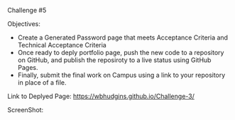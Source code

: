 Challenge #5

Objectives:
- Create a Generated Password page that meets Acceptance Criteria and Technical Acceptance Criteria 
- Once ready to deply portfolio page, push the new code to a repository on GitHub, and publish the reposiroty to a live status using GitHub Pages.
- Finally, submit the final work on Campus using a link to your repository in place of a file.

Link to Deplyed Page:
https://wbhudgins.github.io/Challenge-3/

ScreenShot: